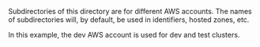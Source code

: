 Subdirectories of this directory are for different AWS accounts. The names of 
subdirectories will, by default, be used in identifiers, hosted zones, etc.

In this example, the dev AWS account is used for dev and test clusters.
